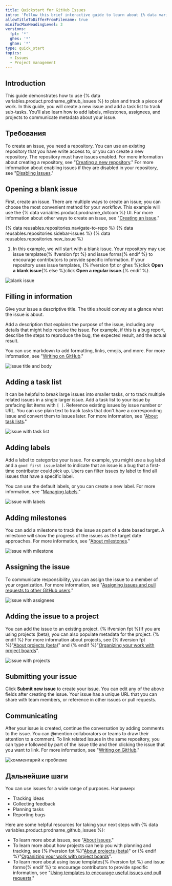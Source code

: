 ```yaml
---
title: Quickstart for GitHub Issues
intro: 'Follow this brief interactive guide to learn about {% data variables.product.prodname_github_issues %}.'
allowTitleToDifferFromFilename: true
miniTocMaxHeadingLevel: 3
versions:
  fpt: '*'
  ghes: '*'
  ghae: '*'
type: quick_start
topics:
  - Issues
  - Project management
---
```


## Introduction

This guide demonstrates how to use {% data variables.product.prodname_github_issues %} to plan and track a piece of work. In this guide, you will create a new issue and add a task list to track sub-tasks. You'll also learn how to add labels, milestones, assignees, and projects to communicate metadata about your issue.

## Требования

To create an issue, you need a repository. You can use an existing repository that you have write access to, or you can create a new repository. The repository must have issues enabled. For more information about creating a repository, see "[Creating a new repository](/articles/creating-a-new-repository)." For more information about enabling issues if they are disabled in your repository, see "[Disabling issues](/github/administering-a-repository/managing-repository-settings/disabling-issues)."

## Opening a blank issue

First, create an issue. There are multiple ways to create an issue; you can choose the most convenient method for your workflow. This example will use the {% data variables.product.prodname_dotcom %} UI. For more information about other ways to create an issue, see "[Creating an issue](/issues/tracking-your-work-with-issues/creating-an-issue)."

{% data reusables.repositories.navigate-to-repo %}
{% data reusables.repositories.sidebar-issues %}
{% data reusables.repositories.new_issue %}
1. In this example, we will start with a blank issue. Your repository may use issue templates{% ifversion fpt %} and issue forms{% endif %} to encourage contributors to provide specific information. If your repository uses issue templates, {% ifversion fpt or ghes %}click **Open a blank issue**{% else %}click **Open a regular issue.**{% endif %}.

![blank issue](/assets/images/help/issues/blank-issue.png)

## Filling in information

Give your issue a descriptive title. The title should convey at a glance what the issue is about.

Add a description that explains the purpose of the issue, including any details that might help resolve the issue. For example, if this is a bug report, describe the steps to reproduce the bug, the expected result, and the actual result.

You can use markdown to add formatting, links, emojis, and more. For more information, see "[Writing on GitHub](/github/writing-on-github)."

![issue title and body](/assets/images/help/issues/issue-title-body.png)

## Adding a task list

It can be helpful to break large issues into smaller tasks, or to track multiple related issues in a single larger issue. Add a task list to your issue by prefacing list items with `[ ]`. Reference existing issues by issue number or URL. You can use plain text to track tasks that don't have a corresponding issue and convert them to issues later. For more information, see "[About task lists](/issues/tracking-your-work-with-issues/about-task-lists)."

![issue with task list](/assets/images/help/issues/issue-task-list-raw.png)

## Adding labels

Add a label to categorize your issue. For example, you might use a `bug` label and a `good first issue` label to indicate that an issue is a bug that a first-time contributor could pick up. Users can filter issues by label to find all issues that have a specific label.

You can use the default labels, or you can create a new label. For more information, see "[Managing labels](/issues/using-labels-and-milestones-to-track-work/managing-labels)."

![issue with labels](/assets/images/help/issues/issue-with-label.png)

## Adding milestones

You can add a milestone to track the issue as part of a date based target. A milestone will show the progress of the issues as the target date approaches. For more information, see "[About milestones](/issues/using-labels-and-milestones-to-track-work/about-milestones)."

![issue with milestone](/assets/images/help/issues/issue-milestone.png)

## Assigning the issue

To communicate responsibility, you can assign the issue to a member of your organization. For more information, see "[Assigning issues and pull requests to other GitHub users](/issues/tracking-your-work-with-issues/assigning-issues-and-pull-requests-to-other-github-users)."

![issue with assignees](/assets/images/help/issues/issue-assignees.png)

## Adding the issue to a project

You can add the issue to an existing project. {% ifversion fpt %}If you are using projects (beta), you can also populate metadata for the project. {% endif %} For more information about projects, see {% ifversion fpt %}"[About projects (beta)](/issues/trying-out-the-new-projects-experience/about-projects)" and {% endif %}"[Organizing your work with project boards](/issues/organizing-your-work-with-project-boards)".

![issue with projects](/assets/images/help/issues/issue-project.png)

## Submitting your issue

Click **Submit new issue** to create your issue. You can edit any of the above fields after creating the issue. Your issue has a unique URL that you can share with team members, or reference in other issues or pull requests.

## Communicating

After your issue is created, continue the conversation by adding comments to the issue. You can @mention collaborators or teams to draw their attention to a comment. To link related issues in the same repository, you can type `#` followed by part of the issue title and then clicking the issue that you want to link. For more information, see "[Writing on GitHub](/github/writing-on-github)."

![комментарий к проблеме](/assets/images/help/issues/issue-comment.png)

## Дальнейшие шаги

You can use issues for a wide range of purposes. Например:

- Tracking ideas
- Collecting feedback
- Planning tasks
- Reporting bugs

Here are some helpful resources for taking your next steps with {% data variables.product.prodname_github_issues %}:

- To learn more about issues, see "[About issues](/issues/tracking-your-work-with-issues/about-issues)."
- To learn more about how projects can help you with planning and tracking, see {% ifversion fpt %}"[About projects (beta)](/issues/trying-out-the-new-projects-experience/about-projects)" or {% endif %}"[Organizing your work with project boards](/issues/organizing-your-work-with-project-boards)".
- To learn more about using issue templates{% ifversion fpt %} and issue forms{% endif %} to encourage contributors to provide specific information, see "[Using templates to encourage useful issues and pull requests](/communities/using-templates-to-encourage-useful-issues-and-pull-requests)."
